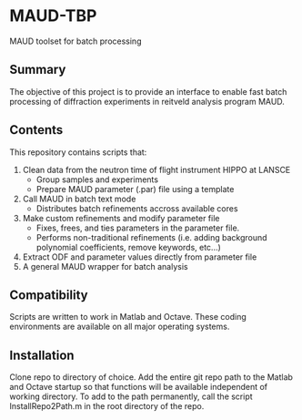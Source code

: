 # MAUD-TBP
MAUD toolset for batch processing

## Summary
The objective of this project is to provide an interface to enable fast batch processing of diffraction experiments in reitveld analysis program MAUD.

## Contents
This repository contains scripts that: 
1. Clean data from the neutron time of flight instrument HIPPO at LANSCE
    - Group samples and experiments
    - Prepare MAUD parameter (.par) file using a template
2. Call MAUD in batch text mode 
     - Distributes batch refinements accross available cores
3. Make custom refinements and modify parameter file
     - Fixes, frees, and ties parameters in the parameter file.
     - Performs non-traditional refinements (i.e. adding background polynomial coefficients, remove keywords, etc...)
4. Extract ODF and parameter values directly from parameter file
5. A general MAUD wrapper for batch analysis

## Compatibility
Scripts are written to work in Matlab and Octave. These coding environments are available on all major operating systems.

## Installation
Clone repo to directory of choice. Add the entire git repo path to the Matlab and Octave startup so that functions will be available independent of working directory. To add to the path permanently, call the script InstallRepo2Path.m in the root directory of the repo.
